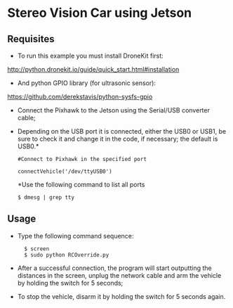 # Stereo Vision Car using Jetson

## Requisites

  - To run this example you must install DroneKit first:
  
  http://python.dronekit.io/guide/quick_start.html#installation
  
  - And python GPIO library (for ultrasonic sensor):
  
  https://github.com/derekstavis/python-sysfs-gpio

  - Connect the Pixhawk to the Jetson using the Serial/USB converter cable;

  - Depending on the USB port it is connected, either the USB0 or USB1, be sure to check it and change it in the code, if necessary; the default is USB0.*
 
		#Connect to Pixhawk in the specified port

		connectVehicle('/dev/ttyUSB0')
		
	*Use the following command to list all ports
	
		$ dmesg | grep tty
      
## Usage

- Type the following command sequence:

		$ screen
		$ sudo python RCOverride.py

- After a successful connection, the program will start outputting the distances in the screen, unplug the network cable and arm the vehicle by holding the switch for 5 seconds;

- To stop the vehicle, disarm it by holding the switch for 5 seconds again.


  
  
  
